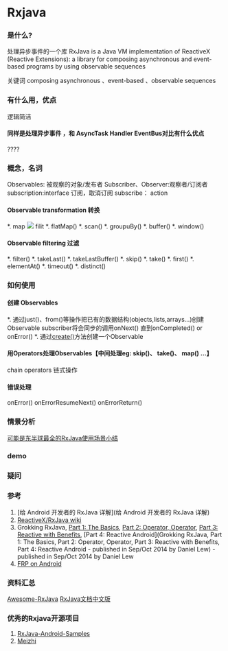 Rxjava
===

### 是什么?
处理异步事件的一个库
RxJava is a Java VM implementation of ReactiveX (Reactive Extensions): a library for composing asynchronous and event-based programs by using observable sequences

关键词   composing asynchronous 、event-based 、observable sequences

### 有什么用，优点
逻辑简洁

#### 同样是处理异步事件 ，和 AsyncTask Handler EventBus对比有什么优点
????

### 概念，名词
Observables: 被观察的对象/发布者
Subscriber、Observer:观察者/订阅者
subscription:interface 订阅，取消订阅
subscribe：
action
#### Observable transformation 转换
*. map
![](https://github.com/Netflix/RxJava/wiki/images/rx-operators/map.png)
filit
*. flatMap()
*. scan()
*. groupuBy()
*. buffer()
*. window()

#### Observable filtering 过滤
*. filter()
*. takeLast()
*. takeLastBuffer()
*. skip()
*. take()
*. first()
*. elementAt()
*. timeout()
*. distinct()

### 如何使用
#### 创建 Observables
*. 通过just()、from()等操作把已有的数据结构(objects,lists,arrays...)创建Observable
subscriber将会同步的调用onNext() 直到onCompleted() or onError()
*. 通过[create()](http://reactivex.io/documentation/operators/create.html)方法创建一个Observable
 
#### 用Operators处理Observables【中间处理eg: skip()、 take()、 map() ...】
chain operators 链式操作



#### 错误处理
onError()
onErrorResumeNext()
onErrorReturn()
### 情景分析
[ 可能是东半球最全的RxJava使用场景小结](http://blog.csdn.net/theone10211024/article/details/50435325)


### demo


### 疑问

### 参考
1. [给 Android 开发者的 RxJava 详解](给 Android 开发者的 RxJava 详解)
2. [ReactiveX/RxJava wiki](https://github.com/ReactiveX/RxJava/wiki)
3. Grokking RxJava, [Part 1: The Basics](http://blog.danlew.net/2014/09/15/grokking-rxjava-part-1/), [Part 2: Operator, Operator](http://blog.danlew.net/2014/09/15/grokking-rxjava-part-1/), [Part 3: Reactive with Benefits](http://blog.danlew.net/2014/09/15/grokking-rxjava-part-1/), [Part 4: Reactive Android](Grokking RxJava, Part 1: The Basics, Part 2: Operator, Operator, Part 3: Reactive with Benefits, Part 4: Reactive Android - published in Sep/Oct 2014 by Daniel Lew) - published in Sep/Oct 2014 by Daniel Lew
4. [FRP on Android](http://slides.com/yaroslavheriatovych/frponandroid)

### 资料汇总
[Awesome-RxJava](https://github.com/lzyzsd/Awesome-RxJava)
[RxJava文档中文版](https://mcxiaoke.gitbooks.io/rxdocs/content/)
### 优秀的Rxjava开源项目
1. [RxJava-Android-Samples](https://github.com/kaushikgopal/RxJava-Android-Samples)
2. [Meizhi](https://github.com/drakeet/Meizhi)
